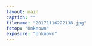 ```yaml
---
layout: main
caption: ""
filename: "20171116222138.jpg"
fstop: "Unknown"
exposure: "Unknown"
---
```

